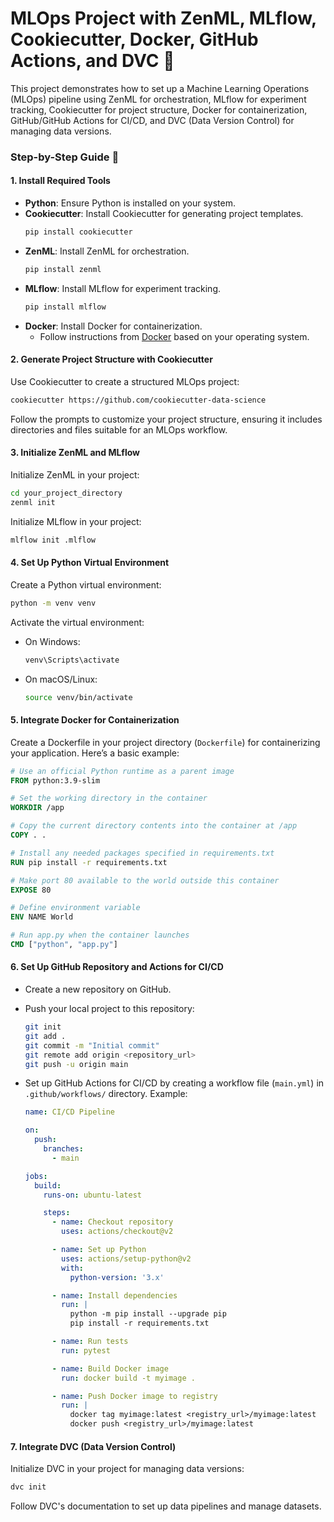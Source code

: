 # MLOps Project with ZenML, MLflow, Cookiecutter, Docker, GitHub Actions, and DVC 🚀

This project demonstrates how to set up a Machine Learning Operations (MLOps) pipeline using ZenML for orchestration, MLflow for experiment tracking, Cookiecutter for project structure, Docker for containerization, GitHub/GitHub Actions for CI/CD, and DVC (Data Version Control) for managing data versions.

### Step-by-Step Guide 📝

#### 1. Install Required Tools

- **Python**: Ensure Python is installed on your system.
- **Cookiecutter**: Install Cookiecutter for generating project templates.
  ```bash
  pip install cookiecutter
  ```
- **ZenML**: Install ZenML for orchestration.
  ```bash
  pip install zenml
  ```
- **MLflow**: Install MLflow for experiment tracking.
  ```bash
  pip install mlflow
  ```
- **Docker**: Install Docker for containerization.
  - Follow instructions from [Docker](https://docs.docker.com/get-docker/) based on your operating system.

#### 2. Generate Project Structure with Cookiecutter

Use Cookiecutter to create a structured MLOps project:
```bash
cookiecutter https://github.com/cookiecutter-data-science
```

Follow the prompts to customize your project structure, ensuring it includes directories and files suitable for an MLOps workflow.

#### 3. Initialize ZenML and MLflow

Initialize ZenML in your project:
```bash
cd your_project_directory
zenml init
```

Initialize MLflow in your project:
```bash
mlflow init .mlflow
```

#### 4. Set Up Python Virtual Environment

Create a Python virtual environment:
```bash
python -m venv venv
```

Activate the virtual environment:
- On Windows:
  ```bash
  venv\Scripts\activate
  ```
- On macOS/Linux:
  ```bash
  source venv/bin/activate
  ```

#### 5. Integrate Docker for Containerization

Create a Dockerfile in your project directory (`Dockerfile`) for containerizing your application. Here’s a basic example:
```Dockerfile
# Use an official Python runtime as a parent image
FROM python:3.9-slim

# Set the working directory in the container
WORKDIR /app

# Copy the current directory contents into the container at /app
COPY . .

# Install any needed packages specified in requirements.txt
RUN pip install -r requirements.txt

# Make port 80 available to the world outside this container
EXPOSE 80

# Define environment variable
ENV NAME World

# Run app.py when the container launches
CMD ["python", "app.py"]
```

#### 6. Set Up GitHub Repository and Actions for CI/CD

- Create a new repository on GitHub.
- Push your local project to this repository:
  ```bash
  git init
  git add .
  git commit -m "Initial commit"
  git remote add origin <repository_url>
  git push -u origin main
  ```
- Set up GitHub Actions for CI/CD by creating a workflow file (`main.yml`) in `.github/workflows/` directory. Example:
  
  ```yaml
  name: CI/CD Pipeline

  on:
    push:
      branches:
        - main

  jobs:
    build:
      runs-on: ubuntu-latest

      steps:
        - name: Checkout repository
          uses: actions/checkout@v2

        - name: Set up Python
          uses: actions/setup-python@v2
          with:
            python-version: '3.x'

        - name: Install dependencies
          run: |
            python -m pip install --upgrade pip
            pip install -r requirements.txt

        - name: Run tests
          run: pytest

        - name: Build Docker image
          run: docker build -t myimage .

        - name: Push Docker image to registry
          run: |
            docker tag myimage:latest <registry_url>/myimage:latest
            docker push <registry_url>/myimage:latest
  ```

#### 7. Integrate DVC (Data Version Control)

Initialize DVC in your project for managing data versions:
```bash
dvc init
```

Follow DVC's documentation to set up data pipelines and manage datasets.
